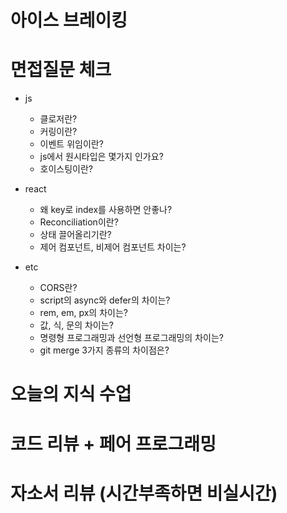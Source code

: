# 아이스 브레이킹

# 면접질문 체크

- js

  - 클로저란?
  - 커링이란?
  - 이벤트 위임이란?
  - js에서 원시타입은 몇가지 인가요?
  - 호이스팅이란?

- react

  - 왜 key로 index를 사용하면 안좋나?
  - Reconciliation이란?
  - 상태 끌어올리기란?
  - 제어 컴포넌트, 비제어 컴포넌트 차이는?

- etc
  - CORS란?
  - script의 async와 defer의 차이는?
  - rem, em, px의 차이는?
  - 값, 식, 문의 차이는?
  - 명령형 프로그래밍과 선언형 프로그래밍의 차이는?
  - git merge 3가지 종류의 차이점은?

# 오늘의 지식 수업

# 코드 리뷰 + 페어 프로그래밍

# 자소서 리뷰 (시간부족하면 비실시간)
